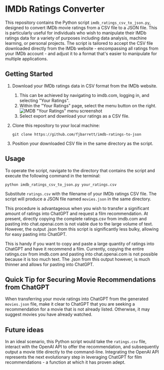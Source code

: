 # IMDb Ratings Converter

This repository contains the Python script `imdb_ratings_csv_to_json.py`, designed to convert IMDb movie ratings from a CSV file to a JSON file. This is particularly useful for individuals who wish to manipulate their IMDb ratings data for a variety of purposes including data analysis, machine learning, or personal projects. The script is tailored to accept the CSV file downloaded directly from the IMDb website - encompassing all ratings from your IMDb account - and adjust it to a format that's easier to manipulate for multiple applications.

## Getting Started

1. Download your IMDb ratings data in CSV format from the IMDb website.

   1. This can be achieved by navigating to imdb.com, logging in, and selecting "Your Ratings".
   2. Within the "Your Ratings" page, select the menu button on the right. ![IMDB "Your Ratings" menu screenshot](https://github.com/fjbarrett/IMDbRatings2JSON/blob/main/account-ratings.png?raw=true)
   3. Select export and download your ratings as a CSV file.

2. Clone this repository to your local machine:

   ```shell
   git clone https://github.com/fjbarrett/imdb-ratings-to-json
   ```

3. Position your downloaded CSV file in the same directory as the script.

## Usage

To operate the script, navigate to the directory that contains the script and execute the following command in the terminal:

```shell
python imdb_ratings_csv_to_json.py your_ratings.csv
```

Substitute `ratings.csv` with the filename of your IMDb ratings CSV file. The script will produce a JSON file named `movies.json` in the same directory.

This procedure is advantageous when you wish to transfer a significant amount of ratings into ChatGPT and request a film recommendation. At present, directly copying the complete ratings.csv from imdb.com and pasting into chat.openai.com is not viable due to the large volume of text. However, the output .json from this script is significantly less bulky, allowing for easy pasting into ChatGPT.

This is handy if you want to copy and paste a large quantity of ratings into ChatGPT and have it recommend a film. Currently, copying the entire ratings.csv from imdb.com and pasting into chat.openai.com is not possible because it is too much text. The .json from this output however, is much thinner and allows for pasting into ChatGPT.

## Quick Tip for Securing Movie Recommendations from ChatGPT

When transferring your movie ratings into ChatGPT from the generated `movies.json` file, make it clear to ChatGPT that you are seeking a recommendation for a movie that is not already listed. Otherwise, it may suggest movies you have already watched.

## Future ideas

In an ideal scenario, this Python script would take the `ratings.csv` file, interact with the OpenAI API to offer the recommendation, and subsequently output a movie title directly to the command-line. Integrating the OpenAI API represents the next evolutionary step in leveraging ChatGPT for film recommendations - a function at which it has proven adept.
